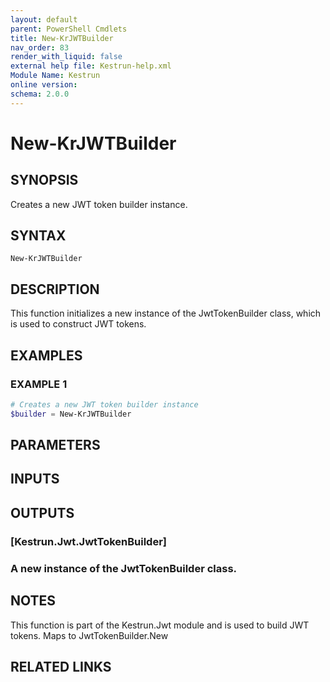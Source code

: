 ```yaml
---
layout: default
parent: PowerShell Cmdlets
title: New-KrJWTBuilder
nav_order: 83
render_with_liquid: false
external help file: Kestrun-help.xml
Module Name: Kestrun
online version:
schema: 2.0.0
---
```


# New-KrJWTBuilder

## SYNOPSIS
Creates a new JWT token builder instance.

## SYNTAX

```
New-KrJWTBuilder
```

## DESCRIPTION
This function initializes a new instance of the JwtTokenBuilder class, which is used to construct JWT tokens.

## EXAMPLES

### EXAMPLE 1
```powershell
# Creates a new JWT token builder instance
$builder = New-KrJWTBuilder
```

## PARAMETERS

## INPUTS

## OUTPUTS

### [Kestrun.Jwt.JwtTokenBuilder]
### A new instance of the JwtTokenBuilder class.
## NOTES
This function is part of the Kestrun.Jwt module and is used to build JWT tokens.
Maps to JwtTokenBuilder.New

## RELATED LINKS
